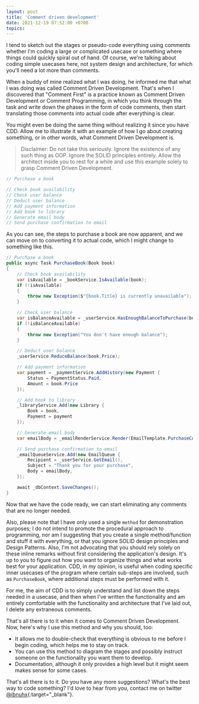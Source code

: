 ```yaml
---
layout: post
title: 'Comment driven development'
date: 2021-12-19 07:52:00 +0700
topics:
---
```


I tend to sketch out the stages or pseudo-code everything using comments whether I'm coding a large or complicated usecase or something where things could quickly spiral out of hand. Of course, we're talking about coding simple usecases here, not system design and architecture, for which you'll need a lot more than comments.

When a buddy of mine realized what I was doing, he informed me that what I was doing was called Comment Driven Development. That's when I discovered that "Comment First" is a practice known as Comment Driven Development or Comment Programming, in which you think through the task and write down the phases in the form of code comments, then start translating those comments into actual code after everything is clear.

You might even be doing the same thing without realizing it since you have CDD. Allow me to illustrate it with an example of how I go about creating something, or in other words, what Comment Driven Development is.

> Disclaimer: Do not take this seriously. Ignore the existence of any such thing as OOP. Ignore the SOLID principles entirely. Allow the architect inside you to rest for a while and use this example solely to grasp Comment Driven Development.

```c#
// Purchase a book

// Check book availability
// Check user balance
// Deduct user balance
// Add payment information
// Add book to library
// Generate email body
// Send purchase confirmation to email
```

As you can see, the steps to purchase a book are now apparent, and we can move on to converting it to actual code, which I might change to something like this.

```c#
// Purchase a book
public async Task PurchaseBook(Book book)
{
    // Check book availability
    var isAvailable = _bookService.IsAvailable(book);
    if (!isAvailable)
    {
        throw new Exception($"{book.Title} is currently unavailable");
    }

    // Check user balance
    var isBalanceAvailable = _userService.HasEnoughBalanceToPurchase(book.Price);
    if (!isBalanceAvailable)
    {
        throw new Exception("You don't have enough balance");
    }

    // Deduct user balance
    _userService.ReduceBalance(book.Price);

    // Add payment information
    var payment = _paymentService.AddHistory(new Payment {
        Status = PaymentStatus.Paid,
        Amount = book.Price
    });

    // Add book to library
    _libraryService.Add(new Library {
        Book = book,
        Payment = payment
    });

    // Generate email body
    var emailBody = _emailRenderService.Render(EmailTemplate.PurchaseConfirmation, payment);

    // Send purchase confirmation to email
    _emailQueueService.Add(new EmailQueue {
        Recipient = _userService.GetEmail(),
        Subject = "Thank you for your purchase",
        Body = emailBody,
    });

    await _dbContext.SaveChanges();
}
```

Now that we have the code ready, we can start eliminating any comments that are no longer needed.

Also, please note that I have only used a single `method` for demonstration purposes; I do not intend to promote the procedural approach to programming, nor am I suggesting that you create a single method/function and stuff it with everything, or that you ignore SOLID design principles and Design Patterns. Also, I'm not advocating that you should rely solely on these inline remarks without first considering the application's design. It's up to you to figure out how you want to organize things and what works best for your application. CDD, in my opinion, is useful when coding specific inner usecases of the program where certain sub-steps are involved, such as `PurchaseBook`, where additional steps must be performed with it.

For me, the aim of CDD is to simply understand and list down the steps needed in a usecase, and then when I've written the functionality and am entirely comfortable with the functionality and architecture that I've laid out, I delete any extraneous comments.

That's all there is to it when it comes to Comment Driven Development. Now, here's why I use this method and why you should, too:

-   It allows me to double-check that everything is obvious to me before I begin coding, which helps me to stay on track.
-   You can use this method to diagram the stages and possibly instruct someone on the functionality you want them to develop.
-   Documentation, although it only provides a high level but it might seem makes sense for some cases.

That's all there is to it. Do you have any more suggestions? What's the best way to code something? I'd love to hear from you, contact me on twitter [@ibnuhx](https://twitter.com/ibnuhx){:target="\_blank"}.

